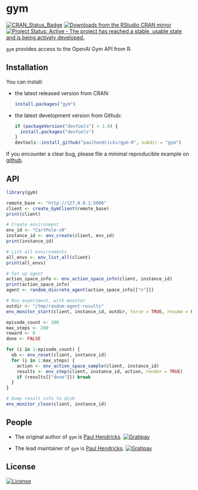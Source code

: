 <!-- README.md is generated from README.Rmd. Please edit that file -->
gym
===

[![CRAN\_Status\_Badge](http://www.r-pkg.org/badges/version/gym)](https://cran.rstudio.com/web/packages/gym/index.html) [![Downloads from the RStudio CRAN mirror](http://cranlogs.r-pkg.org/badges/gym)](http://cran.rstudio.com/package=gym) [![Project Status: Active - The project has reached a stable, usable state and is being actively developed.](http://www.repostatus.org/badges/0.1.0/active.svg)](http://www.repostatus.org/#active)

`gym` provides access to the OpenAI Gym API from R.

Installation
------------

You can install:

-   the latest released version from CRAN:

    ``` r
    install.packages("gym")
    ```

-   the latest development version from Github:

    ``` r
    if (packageVersion("devtools") < 1.6) {
      install.packages("devtools")
    }
    devtools::install_github("paulhendricks/gym-R", subdir = "gym")
    ```

If you encounter a clear bug, please file a minimal reproducible example on [github](https://github.com/paulhendricks/gym-R/issues).

API
---

``` r
library(gym)

remote_base <- "http://127.0.0.1:5000"
client <- create_GymClient(remote_base)
print(client)

# Create environment
env_id <- "CartPole-v0"
instance_id <- env_create(client, env_id)
print(instance_id)

# List all environments
all_envs <- env_list_all(client)
print(all_envs)

# Set up agent
action_space_info <- env_action_space_info(client, instance_id)
print(action_space_info)
agent <- random_discrete_agent(action_space_info[["n"]])

# Run experiment, with monitor
outdir <- "/tmp/random-agent-results"
env_monitor_start(client, instance_id, outdir, force = TRUE, resume = FALSE)

episode_count <- 100
max_steps <- 200
reward <- 0
done <- FALSE

for (i in 1:episode_count) {
  ob <- env_reset(client, instance_id)
  for (i in 1:max_steps) {
    action <- env_action_space_sample(client, instance_id)
    results <- env_step(client, instance_id, action, render = TRUE)
    if (results[["done"]]) break
  }
}

# Dump result info to disk
env_monitor_close(client, instance_id)
```

People
------

-   The original author of `gym` is [Paul Hendricks](https://github.com/paulhendricks). [![Gratipay](https://img.shields.io/gratipay/JSFiddle.svg)](https://gratipay.com/~paulhendricks/)

-   The lead maintainer of `gym` is [Paul Hendricks](https://github.com/paulhendricks). [![Gratipay](https://img.shields.io/gratipay/JSFiddle.svg)](https://gratipay.com/~paulhendricks/)

License
-------

[![License](http://img.shields.io/:license-mit-blue.svg)](https://github.com/paulhendricks/gym-R/blob/master/LICENSE)
